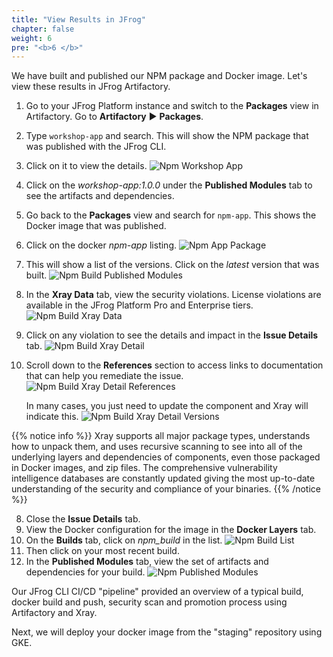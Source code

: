 ```yaml
---
title: "View Results in JFrog"
chapter: false
weight: 6
pre: "<b>6 </b>"
---
```


We have built and published our NPM package and Docker image. Let's view these results in JFrog Artifactory.

1. Go to your JFrog Platform instance and switch to the **Packages** view in Artifactory. Go to **Artifactory** ► **Packages**.
2. Type ```workshop-app``` and search. This will show the NPM package that was published with the JFrog CLI.
3. Click on it to view the details.
![Npm Workshop App](https://raw.githubusercontent.com/manishrps/gcp-gke-workshop/master/docs/images/npm-workshop-app.pngg)
4. Click on the _workshop-app:1.0.0_ under the **Published Modules** tab to see the artifacts and dependencies.
2. Go back to the **Packages** view and search for  ```npm-app```. This shows the Docker image that was published.
3. Click on the docker _npm-app_ listing.
![Npm App Package](https://raw.githubusercontent.com/manishrps/gcp-gke-workshop/master/docs/images/npm-app-package.png)
4. This will show a list of the versions. Click on the _latest_ version that was built.
![Npm Build Published Modules](https://raw.githubusercontent.com/manishrps/gcp-gke-workshop/master/docs/images/npm-app-versions.png)
5. In the **Xray Data** tab, view the security violations. License violations are available in the JFrog Platform Pro and Enterprise tiers.
![Npm Build Xray Data](https://raw.githubusercontent.com/manishrps/gcp-gke-workshop/master/docs/images/npm-build-xray-data.png)
6. Click on any violation to see the details and impact in the **Issue Details** tab.
![Npm Build Xray Detail](https://raw.githubusercontent.com/manishrps/gcp-gke-workshop/master/docs/images/npm-build-xray-detail.png)
7. Scroll down to the **References** section to access links to documentation that can help you remediate the issue.
![Npm Build Xray Detail References](https://raw.githubusercontent.com/manishrps/gcp-gke-workshop/master/docs/images/npm-build-xray-detail-references.png)

    In many cases, you just need to update the component and Xray will indicate this.
![Npm Build Xray Detail Versions](https://raw.githubusercontent.com/manishrps/gcp-gke-workshop/master/docs/images/npm-build-xray-detail-version.png)

{{% notice info %}}
Xray supports all major package types, understands how to unpack them, and uses recursive scanning to see into all of the underlying layers and dependencies of components, even those packaged in Docker images, and zip files.
The comprehensive vulnerability intelligence databases are constantly updated giving the most up-to-date understanding of the security and compliance of your binaries.
{{% /notice %}}

8. Close the **Issue Details** tab.
9. View the Docker configuration for the image in the **Docker Layers** tab.
10. On the **Builds** tab, click on _npm\_build_ in the list.
![Npm Build List](https://raw.githubusercontent.com/manishrps/gcp-gke-workshop/master/docs/images/npm-build-list.png)
11. Then click on your most recent build.
12. In the **Published Modules** tab, view the set of artifacts and dependencies for your build.
![Npm Published Modules](https://raw.githubusercontent.com/manishrps/gcp-gke-workshop/master/docs/images/npm-published-modules.png)

Our JFrog CLI CI/CD "pipeline" provided an overview of a typical build, docker build and push, security scan and promotion process using Artifactory and Xray.

Next, we will deploy your docker image from the "staging" repository using GKE.
